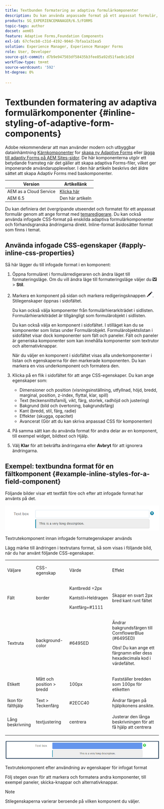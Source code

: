 ```yaml
---
title: Textbunden formatering av adaptiva formulärkomponenter
description: Du kan använda anpassade format på ett anpassat formulär, men du kan också använda infogade CSS-egenskaper på enskilda komponenter i ett anpassat formulär.
products: SG_EXPERIENCEMANAGER/6.5/FORMS
topic-tags: author
docset: aem65
feature: Adaptive Forms,Foundation Components
exl-id: 67cfecb8-c31d-4192-904d-7bfaa1a31ea5
solution: Experience Manager, Experience Manager Forms
role: User, Developer
source-git-commit: d7b9e947503df58435b3fee85a92d51fae8c1d2d
workflow-type: tm+mt
source-wordcount: '592'
ht-degree: 0%

---
```


# Textbunden formatering av adaptiva formulärkomponenter {#inline-styling-of-adaptive-form-components}

<span class="preview"> Adobe rekommenderar att man använder modern och utbyggbar datainhämtning [Kärnkomponenter](https://experienceleague.adobe.com/docs/experience-manager-core-components/using/adaptive-forms/introduction.html) for [skapa ny Adaptive Forms](/help/forms/using/create-an-adaptive-form-core-components.md) eller [lägga till adaptiv Forms på AEM Sites-sidor](/help/forms/using/create-or-add-an-adaptive-form-to-aem-sites-page.md). De här komponenterna utgör ett betydande framsteg när det gäller att skapa adaptiva Forms-filer, vilket ger imponerande användarupplevelser. I den här artikeln beskrivs det äldre sättet att skapa Adaptiv Forms med baskomponenter. </span>

| Version | Artikellänk |
| -------- | ---------------------------- |
| AEM as a Cloud Service | [Klicka här](https://experienceleague.adobe.com/docs/experience-manager-cloud-service/content/forms/adaptive-forms-authoring/authoring-adaptive-forms-foundation-components/configure-layout-of-an-adaptive-form/inline-style-adaptive-forms.html) |
| AEM 6.5 | Den här artikeln |

Du kan definiera det övergripande utseendet och formatet för ett anpassat formulär genom att ange format med [temaredigerare](../../forms/using/themes.md). Du kan också använda infogade CSS-format på enskilda adaptiva formulärkomponenter och förhandsgranska ändringarna direkt. Inline-format åsidosätter format som finns i temat.

## Använda infogade CSS-egenskaper {#apply-inline-css-properties}

Så här lägger du till infogade format i en komponent:

1. Öppna formuläret i formulärredigeraren och ändra läget till formateringsläge. Om du vill ändra läge till formateringsläge väljer du ![canvas-drop-down](assets/canvas-drop-down.png) > **Stil**.
1. Markera en komponent på sidan och markera redigeringsknappen ![edit-button](assets/edit-button.png). Stilegenskaper öppnas i sidofältet.

   Du kan också välja komponenter från formulärhierarkiträdet i sidlisten. Formulärhierarkiträdet är tillgängligt som formulärobjekt i sidlisten.

   Du kan också välja en komponent i sidofältet. I stilläget kan du se komponenter som listas under Formulärobjekt. Formulärobjektslistan i sidofältet visar dock komponenter som fält och paneler. Fält och paneler är generiska komponenter som kan innehålla komponenter som textrutor och alternativknappar.

   När du väljer en komponent i sidofältet visas alla underkomponenter i listan och egenskaperna för den markerade komponenten. Du kan markera en viss underkomponent och formatera den.

1. Klicka på en flik i sidofältet för att ange CSS-egenskaper. Du kan ange egenskaper som:

   * Dimensioner och position (visningsinställning, utfyllnad, höjd, bredd, marginal, position, z-index, flyttal, klar, spill)
   * Text (teckensnittsfamilj, vikt, färg, storlek, radhöjd och justering)
   * Bakgrund (bild och övertoning, bakgrundsfärg)
   * Kant (bredd, stil, färg, radie)
   * Effekter (skugga, opacitet)
   * Avancerat (Gör att du kan skriva anpassad CSS för komponenten)

1. På samma sätt kan du använda format för andra delar av en komponent, till exempel widget, bildtext och Hjälp.
1. Välj **Klar** för att bekräfta ändringarna eller **Avbryt** för att ignorera ändringarna.

## Exempel: textbundna format för en fältkomponent {#example-inline-styles-for-a-field-component}

Följande bilder visar ett textfält före och efter att infogade format har använts på det.

![Textrutekomponent innan intern formatering används](assets/no-style.png)

Textrutekomponent innan infogade formategenskaper används

Lägg märke till ändringen i textrutans format, så som visas i följande bild, när du har använt följande CSS-egenskaper.

<table>
 <tbody>
  <tr>
   <td><p>Väljare</p> </td>
   <td><p>CSS-egenskap</p> </td>
   <td><p>Värde</p> </td>
   <td><p>Effekt</p> </td>
  </tr>
  <tr>
   <td><p>Fält</p> </td>
   <td><p>border</p> </td>
   <td><p>Kantbredd =2px</p> <p>Kantstil=Heldragen</p> <p>Kantfärg=#1111</p> </td>
   <td><p>Skapar en svart 2px bred kant runt fältet</p> </td>
  </tr>
  <tr>
   <td><p>Textruta</p> </td>
   <td><p>background-color</p> </td>
   <td><p>#6495ED</p> </td>
   <td><p>Ändrar bakgrundsfärgen till CornflowerBlue (#6495ED)</p> <p>Obs! Du kan ange ett färgnamn eller dess hexadecimala kod i värdefältet.</p> </td>
  </tr>
  <tr>
   <td><p>Etikett</p> </td>
   <td><p>Mått och position &gt; bredd</p> </td>
   <td><p>100px</p> </td>
   <td><p>Fastställer bredden som 100px för etiketten</p> </td>
  </tr>
  <tr>
   <td>Ikon för fälthjälp</td>
   <td>Text &gt; Teckenfärg</td>
   <td>#2ECC40</td>
   <td>Ändrar färgen på hjälpikonens ansikte.</td>
  </tr>
  <tr>
   <td><p>Lång beskrivning</p> </td>
   <td><p>textjustering</p> </td>
   <td><p>centrera</p> </td>
   <td><p>Justerar den långa beskrivningen för att få hjälp att centrera</p> </td>
  </tr>
 </tbody>
</table>

![Textrutans format efter infogad formatering](assets/applied-style.png)

Textrutekomponent efter användning av egenskaper för infogat format

Följ stegen ovan för att markera och formatera andra komponenter, till exempel paneler, skicka-knappar och alternativknappar.

>[!NOTE]
>
>Stilegenskaperna varierar beroende på vilken komponent du väljer.
